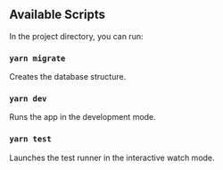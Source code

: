 ## Available Scripts

In the project directory, you can run:

### `yarn migrate`

Creates the database structure.

### `yarn dev`

Runs the app in the development mode.<br />

### `yarn test`

Launches the test runner in the interactive watch mode.<br />
